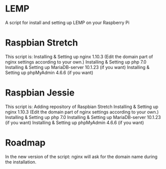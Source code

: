 # LEMP
A script for install and setting up LEMP on your Raspberry Pi

# Raspbian Stretch
This script is:
	Installing & Setting up nginx 1.10.3 (Edit the domain part of nginx settings according to your own.)
	Installing & Setting up php 7.0
	Installing & Setting up MariaDB-server 10.1.23 (if you want)
	Installing & Setting up phpMyAdmin 4.6.6 (if you want)

# Raspbian Jessie
This script is:
	Adding repository of Raspbian Stretch
	Installing & Setting up nginx 1.10.3 (Edit the domain part of nginx settings according to your own.)
	Installing & Setting up php 7.0
	Installing & Setting up MariaDB-server 10.1.23 (if you want)
	Installing & Setting up phpMyAdmin 4.6.6 (if you want)
	
# Roadmap
In the new version of the script:
	nginx will ask for the domain name during the installation.
